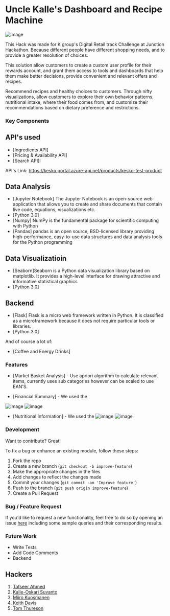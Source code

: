 
# Uncle Kalle's Dashboard and Recipe Machine
![image](https://user-images.githubusercontent.com/12884292/48976881-8ceefa80-f097-11e8-9826-9bfd2a84b5c2.png)

This Hack was made for K group's Digital Retail track Challenge at Junction Hackathon.
Because different people have different shopping needs, and to provide a greater resolution of choices.

This solution allow customers to create a custom user profile for their rewards account, and grant them access to tools and dashboards that help them make better decisions, provide convenient and relevant offers and recipes.

Recommend recipes and healthy choices to customers. Through nifty visualizations, allow customers to explore their own behavior patterns, nutritional intake, where their food comes from, and customize their recommendations based on dietary preference and restrictions.

### Key Components

## API's used 
* [Ingredients API] 
* [Pricing & Availability API]
* [Search API]I 

API's Link:
https://kesko.portal.azure-api.net/products/kesko-test-product

## Data Analysis
* [Jupyter Notebook] The Jupyter Notebook is an open-source web application that allows you to create and share documents that contain live code, equations, visualizations etc.
* [Python 3.0]
* [Numpy] NumPy is the fundamental package for scientific computing with Python
* [Pandas] pandas is an open source, BSD-licensed library providing high-performance, easy-to-use data structures and data analysis tools for the Python programming

## Data Visualizatioin
* [Seaborn]Seaborn is a Python data visualization library based on matplotlib. It provides a high-level interface for drawing attractive and informative statistical graphics
* [Python 3.0]  

## Backend 
* [Flask] Flask is a micro web framework written in Python. It is classified as a microframework because it does not require particular tools or libraries.
* [Python 3.0]


And of course a lot of:
* [Coffee and Energy Drinks]

### Features
* [Market Basket Analysis] - Use apriori algorithm to calculate relevant items, currently uses sub categories however can be scaled to use EAN'S.

* [Financial Summary] - We used the 

![image](https://user-images.githubusercontent.com/12884292/48976818-b65b5680-f096-11e8-9ff6-18e64860e43d.png)
![image](https://user-images.githubusercontent.com/12884292/48976824-cbd08080-f096-11e8-9906-03b710d6e82e.png)

* [Nutritional Information] - 
We used the ![image](https://user-images.githubusercontent.com/12884292/48976859-41d4e780-f097-11e8-8362-60e8d9e8ed7c.png)
![image](https://user-images.githubusercontent.com/12884292/48976842-fa4e5b80-f096-11e8-9b0c-ae5bec84f205.png)


### Development
Want to contribute? Great!

To fix a bug or enhance an existing module, follow these steps:

1. Fork the repo
2. Create a new branch (`git checkout -b improve-feature`)
3. Make the appropriate changes in the files
4. Add changes to reflect the changes made
5. Commit your changes (`git commit -am 'Improve feature'`)
6. Push to the branch (`git push origin improve-feature`)
7. Create a Pull Request 

### Bug / Feature Request
If you'd like to request a new functionality, feel free to do so by opening an issue [here](https://github.com/tafseerahmed/junction/issues/new) including some sample queries and their corresponding results.

### Future Work
 - Write Tests
 - Add Code Comments
 - Backend

## Hackers
1. [Tafseer Ahmed](https://github.com/tafseerahmed)
2. [Kalle-Oskari Suvanto](https://github.com/ksuvanto)
3. [Miiro Kuosmanen](https://github.com/MiiroKuosmanen)
4. [Keith Davis](https://github.com/iamthevastidledhitchhiker)
4. [Tom Thureson](https://github.com/thureson)


